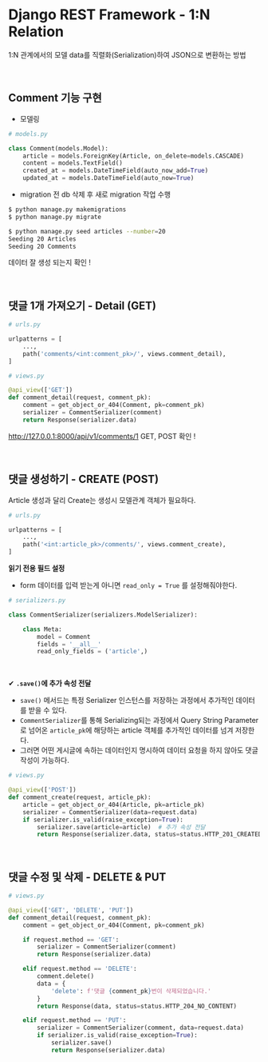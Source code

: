 # Django REST Framework - 1:N Relation

1:N 관계에서의 모델 data를 직렬화(Serialization)하여 JSON으로 변환하는 방법

<br>

## Comment 기능 구현

- 모델링

```python
# models.py

class Comment(models.Model):
    article = models.ForeignKey(Article, on_delete=models.CASCADE)
    content = models.TextField()
    created_at = models.DateTimeField(auto_now_add=True)
    updated_at = models.DateTimeField(auto_now=True)
```

- migration 전 db 삭제 후 새로 migration 작업 수행

```bash
$ python manage.py makemigrations
$ python manage.py migrate

$ python manage.py seed articles --number=20
Seeding 20 Articles
Seeding 20 Comments
```

데이터 잘 생성 되는지 확인 !

<br>

## 댓글 1개 가져오기 - Detail (GET)

```python
# urls.py

urlpatterns = [
    ...,
    path('comments/<int:comment_pk>/', views.comment_detail),
]
```

```python
# views.py

@api_view(['GET'])
def comment_detail(request, comment_pk):
    comment = get_object_or_404(Comment, pk=comment_pk)
    serializer = CommentSerializer(comment)
    return Response(serializer.data)
```

http://127.0.0.1:8000/api/v1/comments/1  GET, POST 확인 !

<br>

## 댓글 생성하기 - CREATE (POST)

Article 생성과 달리 Create는 생성시 모델관계 객체가 필요하다.

```python
# urls.py

urlpatterns = [
    ...,
    path('<int:article_pk>/comments/', views.comment_create),
]
```

**읽기 전용 필드 설정**

- form 데이터를 입력 받는게 아니면 `read_only = True` 를  설정해줘야한다.

```python
# serializers.py

class CommentSerializer(serializers.ModelSerializer):

    class Meta:
        model = Comment
        fields = '__all__'
        read_only_fields = ('article',)
```

<br>

✔ **`.save()`에 추가 속성 전달**

- `save()` 메서드는 특정 Serializer 인스턴스를 저장하는 과정에서 추가적인 데이터를 받을 수 있다.
- `CommentSerializer`를 통해 Serializing되는 과정에서 Query String Parameter로 넘어온 `article_pk`에 해당하는 article 객체를 추가적인 데이터를 넘겨 저장한다.
- 그러면 어떤 게시글에 속하는 데이터인지 명시하여 데이터 요청을 하지 않아도 댓글 작성이 가능하다.

```python
# views.py

@api_view(['POST'])
def comment_create(request, article_pk):
    article = get_object_or_404(Article, pk=article_pk)
    serializer = CommentSerializer(data=request.data) 
    if serializer.is_valid(raise_exception=True):
        serializer.save(article=article)  # 추가 속성 전달
        return Response(serializer.data, status=status.HTTP_201_CREATED)
```

<br>

## 댓글 수정 및 삭제 - DELETE & PUT

```python
# views.py

@api_view(['GET', 'DELETE', 'PUT'])
def comment_detail(request, comment_pk):
    comment = get_object_or_404(Comment, pk=comment_pk)

    if request.method == 'GET':
        serializer = CommentSerializer(comment)
        return Response(serializer.data)

    elif request.method == 'DELETE':
        comment.delete()
        data = {
            'delete': f'댓글 {comment_pk}번이 삭제되었습니다.'
        }
        return Response(data, status=status.HTTP_204_NO_CONTENT)

    elif request.method == 'PUT':
        serializer = CommentSerializer(comment, data=request.data)
        if serializer.is_valid(raise_exception=True):
            serializer.save()
            return Response(serializer.data)
```

